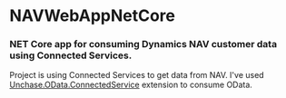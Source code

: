 # NAVWebAppNetCore
### NET Core app for consuming Dynamics NAV customer data using Connected Services.

Project is using Connected Services to get data from NAV.
I've used [Unchase.OData.ConnectedService](http://ww.vsixgallery.com/extension/Unchase.OData.ConnectedService.afc46f39-8c64-4e14-85d0-af6c7c4291f3/) extension to consume OData.

